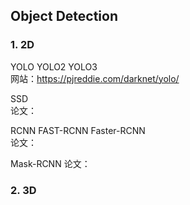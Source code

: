 ## Object Detection  
### 1. 2D  
YOLO YOLO2 YOLO3  
网站：https://pjreddie.com/darknet/yolo/  

SSD   
论文： 

RCNN FAST-RCNN Faster-RCNN  
论文： 

Mask-RCNN 
论文： 
### 2. 3D 




